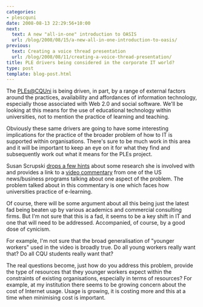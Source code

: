```yaml
---
categories:
- plescquni
date: 2008-08-13 22:29:56+10:00
next:
  text: A new "all-in-one" introduction to OASIS
  url: /blog/2008/08/15/a-new-all-in-one-introduction-to-oasis/
previous:
  text: Creating a voice thread presentation
  url: /blog/2008/08/11/creating-a-voice-thread-presentation/
title: PLE drivers being considered in the corporate IT world?
type: post
template: blog-post.html
---
```

The [PLEs@CQUni](http://cddu.cqu.edu.au/index.php/PLEs%40CQUni) is being driven, in part, by a range of external factors around the practices, availability and affordances of information technology, especially those associated with Web 2.0 and social software. We'll be looking at this means for the use of educational technology within universities, not to mention the practice of learning and teaching.

Obviously these same drivers are going to have some interesting implications for the practice of the broader problem of how to IT is supported within organisations. There's sure to be much work in this area and it will be important to keep an eye on it for what they find and subsequently work out what it means for the PLEs project.

Susan Scrupski [drops a few hints](http://itsinsider.com/2008/08/12/how-will-we-work-20-for-the-man/) about some research she is involved with and provides a link to a [video commentary](http://media1.ngenera.com/bmorison.html) from one of the US news/business programs talking about one aspect of the problem. The problem talked about in this commentary is one which faces how universities practice of e-learning.

Of course, there will be some argument about all this being just the latest fad being beaten up by various academics and commercial consulting firms. But I'm not sure that this is a fad, it seems to be a key shift in IT and one that will need to be addressed. Accompanied, of course, by a good dose of cynicism.

For example, I'm not sure that the broad generalisation of "younger workers" used in the video is broadly true. Do all young workers really want that? Do all CQU students really want that?

The real questions become, just how do you address this problem, provide the type of resources that they younger workers expect within the constraints of existing organisations, especially in terms of resources? For example, at my institution there seems to be growing concern about the cost of Internet usage. Usage is growing, it is costing more and this at a time when minimising cost is important.
